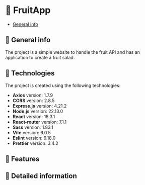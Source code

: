 # :green_salad: FruitApp

- [General info](#grapes-general-info)

## :grapes: General info

The project is a simple website to handle the fruit API and has an application to create a fruit salad.

## :strawberry: Technologies

The project is created using the following technologies:

- **Axios** version: 1.7.9
- **CORS** version: 2.8.5
- **Express.js** version: 4.21.2
- **Node.js** version: 22.13.0
- **React** version: 18.3.1
- **React-router** version: 7.1.1
- **Sass** version: 1.83.1
- **Vite** version: 6.0.5
- **Eslint** version: 9.18.0
- **Prettier** version: 3.4.2

## :banana: Features

## :cherries: Detailed information
